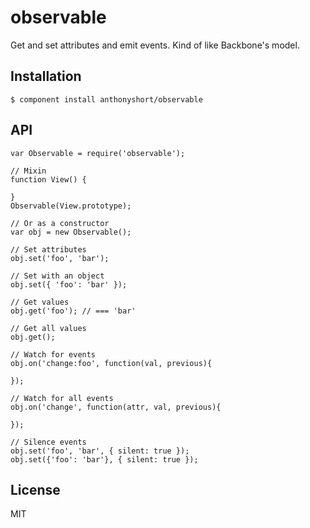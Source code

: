 
# observable

  Get and set attributes and emit events. Kind of like Backbone's model.

## Installation

    $ component install anthonyshort/observable

## API

    var Observable = require('observable');

    // Mixin
    function View() {

    }
    Observable(View.prototype);

    // Or as a constructor
    var obj = new Observable();

    // Set attributes
    obj.set('foo', 'bar');

    // Set with an object
    obj.set({ 'foo': 'bar' });

    // Get values
    obj.get('foo'); // === 'bar'

    // Get all values
    obj.get();

    // Watch for events
    obj.on('change:foo', function(val, previous){

    });

    // Watch for all events
    obj.on('change', function(attr, val, previous){

    });

    // Silence events
    obj.set('foo', 'bar', { silent: true });
    obj.set({'foo': 'bar'}, { silent: true });

## License

  MIT
